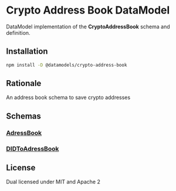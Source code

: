 # Crypto Address Book DataModel

DataModel implementation of the **CryptoAddressBook** schema and definition.

## Installation

```sh
npm install -D @datamodels/crypto-address-book
```

## Rationale

An address book schema to save crypto addresses


## Schemas

### [AdressBook](./schemas/AdressBook.json)

### [DIDToAdressBook](./schemas/DIDToAddressBook.json)

## License

Dual licensed under MIT and Apache 2
